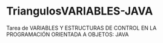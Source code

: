 # TriangulosVARIABLES-JAVA
Tarea de VARIABLES Y ESTRUCTURAS DE CONTROL EN LA PROGRAMACIÓN ORIENTADA A OBJETOS: JAVA
